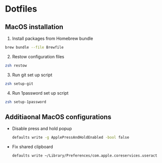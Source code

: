 # Dotfiles

## MacOS installation

1. Install packages from Homebrew bundle

```bash
brew bundle --file Brewfile
```

2. Restow configuration files

```bash
zsh restow
```

3. Run git set up script

```bash
zsh setup-git
```

4. Run 1password set up script

```bash
zsh setup-1password
```

## Additiaonal MacOS configurations

- Disable press and hold popup

  ```bash
  defaults write -g ApplePressAndHoldEnabled -bool false
  ```

- Fix shared clipboard

  ```bash
  defaults write ~/Library/Preferences/com.apple.coreservices.useractivityd.plist ClipboardSharingEnabled 1
  ```
